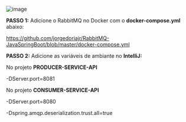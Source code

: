 ![image](https://github.com/jorgedoriajr/RabbitMQ-JavaSpringBoot/assets/44978303/bf60b35a-be87-442d-9adb-9cf05311ae5e)

**PASSO 1:**
Adicione o RabbitMQ no Docker com o **docker-compose.yml** abaixo:

https://github.com/jorgedoriajr/RabbitMQ-JavaSpringBoot/blob/master/docker-compose.yml


**PASSO 2:**
Adicione as variáveis de ambiante no **IntelliJ:**

No projeto **PRODUCER-SERVICE-API**

-DServer.port=8081

No projeto **CONSUMER-SERVICE-API**

-DServer.port=8080

-Dspring.amqp.deserialization.trust.all=true
